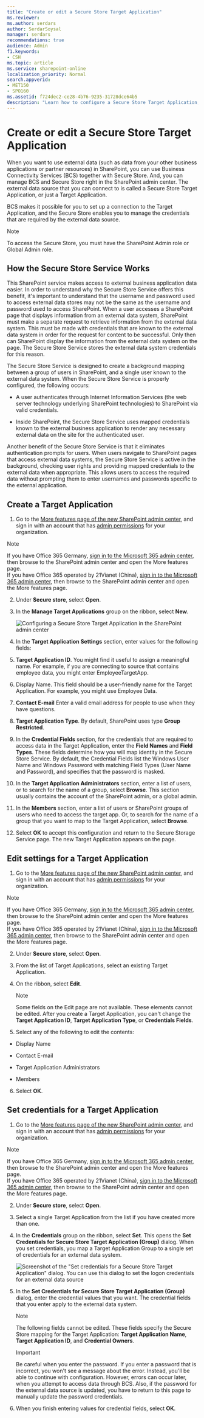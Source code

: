 ```yaml
---
title: "Create or edit a Secure Store Target Application"
ms.reviewer: 
ms.author: serdars
author: SerdarSoysal
manager: serdars
recommendations: true
audience: Admin
f1.keywords:
- CSH
ms.topic: article
ms.service: sharepoint-online
localization_priority: Normal
search.appverid:
- MET150
- SPO160
ms.assetid: f724dec2-ce28-4b76-9235-31728dce64b5
description: "Learn how to configure a Secure Store Target Application, including application IDs and credentials for the external data source."
---
```


# Create or edit a Secure Store Target Application

When you want to use external data (such as data from your other business applications or partner resources) in SharePoint, you can use Business Connectivity Services (BCS) together with Secure Store. And, you can manage BCS and Secure Store right in the SharePoint admin center. The external data source that you can connect to is called a Secure Store Target Application, or just a Target Application. 
  
BCS makes it possible for you to set up a connection to the Target Application, and the Secure Store enables you to manage the credentials that are required by the external data source. 

>[!NOTE]
>To access the Secure Store, you must have the SharePoint Admin role or Global Admin role.
  
## How the Secure Store Service Works
<a name="__toc346879710"> </a>

This SharePoint service makes access to external business application data easier. In order to understand why the Secure Store Service offers this benefit, it's important to understand that the username and password used to access external data stores may not be the same as the username and password used to access SharePoint. When a user accesses a SharePoint page that displays information from an external data system, SharePoint must make a separate request to retrieve information from the external data system. This must be made with credentials that are known to the external data system in order for the request for content to be successful. Only then can SharePoint display the information from the external data system on the page. The Secure Store Service stores the external data system credentials for this reason.
  
The Secure Store Service is designed to create a background mapping between a group of users in SharePoint, and a single user known to the external data system. When the Secure Store Service is properly configured, the following occurs: 
  
- A user authenticates through Internet Information Services (the web server technology underlying SharePoint technologies) to SharePoint via valid credentials.
    
- Inside SharePoint, the Secure Store Service uses mapped credentials known to the external business application to render any necessary external data on the site for the authenticated user.
    
Another benefit of the Secure Store Service is that it eliminates authentication prompts for users. When users navigate to SharePoint pages that access external data systems, the Secure Store Service is active in the background, checking user rights and providing mapped credentials to the external data when appropriate. This allows users to access the required data without prompting them to enter usernames and passwords specific to the external application.
  
## Create a Target Application
<a name="__toc346879711"> </a>

1. Go to the [More features page of the new SharePoint admin center](https://admin.microsoft.com/sharepoint?page=classicfeatures&modern=true), and sign in with an account that has [admin permissions](/sharepoint/sharepoint-admin-role) for your organization.

>[!NOTE]
>If you have Office 365 Germany, [sign in to the Microsoft 365 admin center](https://go.microsoft.com/fwlink/p/?linkid=848041), then browse to the SharePoint admin center and open the More features page. <br>If you have Office 365 operated by 21Vianet (China), [sign in to the Microsoft 365 admin center](https://go.microsoft.com/fwlink/p/?linkid=850627), then browse to the SharePoint admin center and open the More features page.
    
2. Under **Secure store**, select **Open**.
    
3. In the **Manage Target Applications** group on the ribbon, select **New**.
    
    ![Configuring a Secure Store Target Application in the SharePoint admin center](media/c3ba43ae-b8df-4b63-b187-9ce1bd6cb42f.png)
  
4. In the **Target Application Settings** section, enter values for the following fields: 
    
5. **Target Application ID**. You might find it useful to assign a meaningful name. For example, if you are connecting to source that contains employee data, you might enter EmployeeTargetApp. 
    
6. Display Name. This field should be a user-friendly name for the Target Application. For example, you might use Employee Data.
    
7. **Contact E-mail** Enter a valid email address for people to use when they have questions. 
    
8. **Target Application Type**. By default, SharePoint uses type **Group Restricted**. 
    
9. In the **Credential Fields** section, for the credentials that are required to access data in the Target Application, enter the **Field Names** and **Field Types**. These fields determine how you will map identity in the Secure Store Service. By default, the Credential Fields list the Windows User Name and Windows Password with matching Field Types (User Name and Password), and specifies that the password is masked. 
    
10. In the **Target Application Administrators** section, enter a list of users, or to search for the name of a group, select **Browse**. This section usually contains the account of the SharePoint admin, or a global admin. 
    
11. In the **Members** section, enter a list of users or SharePoint groups of users who need to access the target app. Or, to search for the name of a group that you want to map to the Target Application, select **Browse**. 
    
12. Select **OK** to accept this configuration and return to the Secure Storage Service page. The new Target Application appears on the page. 
    
## Edit settings for a Target Application
<a name="__toc346879712"> </a>

1. Go to the [More features page of the new SharePoint admin center](https://admin.microsoft.com/sharepoint?page=classicfeatures&modern=true), and sign in with an account that has [admin permissions](/sharepoint/sharepoint-admin-role) for your organization.

>[!NOTE]
>If you have Office 365 Germany, [sign in to the Microsoft 365 admin center](https://go.microsoft.com/fwlink/p/?linkid=848041), then browse to the SharePoint admin center and open the More features page. <br>If you have Office 365 operated by 21Vianet (China), [sign in to the Microsoft 365 admin center](https://go.microsoft.com/fwlink/p/?linkid=850627), then browse to the SharePoint admin center and open the More features page.
    
2. Under **Secure store**, select **Open**.

3. From the list of Target Applications, select an existing Target Application.
    
4. On the ribbon, select **Edit**.
    
    > [!NOTE]
    >  Some fields on the Edit page are not available. These elements cannot be edited. After you create a Target Application, you can't change the **Target Application ID**, **Target Application Type**, or **Credentials Fields**. 
  
5. Select any of the following to edit the contents:
    
  - Display Name
    
  - Contact E-mail
    
  - Target Application Administrators
    
  - Members
    
6. Select **OK**.
    
## Set credentials for a Target Application
<a name="__toc346879713"> </a>

1. Go to the [More features page of the new SharePoint admin center](https://admin.microsoft.com/sharepoint?page=classicfeatures&modern=true), and sign in with an account that has [admin permissions](/sharepoint/sharepoint-admin-role) for your organization.

>[!NOTE]
>If you have Office 365 Germany, [sign in to the Microsoft 365 admin center](https://go.microsoft.com/fwlink/p/?linkid=848041), then browse to the SharePoint admin center and open the More features page. <br>If you have Office 365 operated by 21Vianet (China), [sign in to the Microsoft 365 admin center](https://go.microsoft.com/fwlink/p/?linkid=850627), then browse to the SharePoint admin center and open the More features page.
    
2. Under **Secure store**, select **Open**.
  
3. Select a single Target Application from the list if you have created more than one.
    
4. In the **Credentials** group on the ribbon, select **Set**. This opens the **Set Credentials for Secure Store Target Application (Group)** dialog. When you set credentials, you map a Target Application Group to a single set of credentials for an external data system. 
    
    ![Screenshot of the "Set credentials for a Secure Store Target Application" dialog. You can use this dialog to set the logon credentials for an external data source](media/ca3584ac-34d5-431d-a803-a6888b3a451d.png)
  
5. In the **Set Credentials for Secure Store Target Application (Group)** dialog, enter the credential values that you want. The credential fields that you enter apply to the external data system. 
    
    > [!NOTE]
    >  The following fields cannot be edited. These fields specify the Secure Store mapping for the Target Application: **Target Application Name**, **Target Application ID**, and **Credential Owners**. 
  
    > [!IMPORTANT]
    >  Be careful when you enter the password. If you enter a password that is incorrect, you won't see a message about the error. Instead, you'll be able to continue with configuration. However, errors can occur later, when you attempt to access data through BCS. Also, if the password for the external data source is updated, you have to return to this page to manually update the password credentials. 
  
6. When you finish entering values for credential fields, select **OK**.
